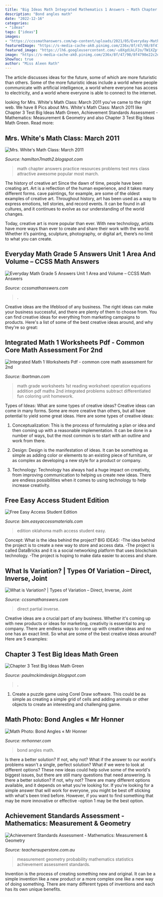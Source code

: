 ```yaml
---
title: "Big Ideas Math Integrated Mathematics 1 Answers ~ Math Chapter Answers Practice Resources Problems Test Mrs Class Attractive Awesome Popular Most March"
description: "Bond angles math"
date: "2022-12-16"
categories:
- "ideas"
tags: ["ideas"]
images:
- "https://ccssmathanswers.com/wp-content/uploads/2021/05/Everyday-Mathematics-Grade-5-Home-Link-1.2-Answers-1.png"
featuredImage: "https://s-media-cache-ak0.pinimg.com/236x/8f/47/98/8f4798e22c2d7f3965c5b0eb75219be2.jpg"
featured_image: "https://lh6.googleusercontent.com/-u8XgdikLF2o/TW1XZpfel-I/AAAAAAAAADM/Hwx6VoTOj8Q/s1600/Chapter+3+Practice+Test+B+pg2.jpg"
image: "https://s-media-cache-ak0.pinimg.com/236x/8f/47/98/8f4798e22c2d7f3965c5b0eb75219be2.jpg"
ShowToc: true
author: "Miss Aleen Rath"
---
```



The article discusses ideas for the future, some of which are more futuristic than others. Some of the more futuristic ideas include a world where people communicate with artificial intelligence, a world where everyone has access to electricity, and a world where everyone is able to connect to the internet.

	

		
looking for Mrs. White&#039;s Math Class: March 2011 you've came to the right web. We have 8 Pics about Mrs. White&#039;s Math Class: March 2011 like Chapter 3 Test Big Ideas Math Green, Achievement Standards Assessment - Mathematics: Measurement &amp; Geometry and also Chapter 3 Test Big Ideas Math Green. Read more:
		
    
## Mrs. White&#039;s Math Class: March 2011

<img loading=lazy src="https://lh6.googleusercontent.com/-u8XgdikLF2o/TW1XZpfel-I/AAAAAAAAADM/Hwx6VoTOj8Q/s1600/Chapter+3+Practice+Test+B+pg2.jpg" onerror="this.onerror=null;this.src='https://tse2.mm.bing.net/th?id=OIP.h5u2OPpuMuX-8mj0A8iS6gHaJo&amp;pid=15.1';" alt="Mrs. White&#039;s Math Class: March 2011">

_Source: hamilton7math2.blogspot.com_

>math chapter answers practice resources problems test mrs class attractive awesome popular most march. 

	

The history of creative art
Since the dawn of time, people have been creating art. Art is a reflection of the human experience, and it takes many different forms. cave paintings, for example, are some of the oldest examples of creative art.
Throughout history, art has been used as a way to express emotions, tell stories, and record events. It can be found in all cultures, and it continues to evolve as our understanding of the world changes.

 Today, creative art is more popular than ever. With new technology, artists have more ways than ever to create and share their work with the world. Whether it’s painting, sculpture, photography, or digital art, there’s no limit to what you can create.

    
## Everyday Math Grade 5 Answers Unit 1 Area And Volume – CCSS Math Answers

<img loading=lazy src="https://ccssmathanswers.com/wp-content/uploads/2021/05/Everyday-Mathematics-Grade-5-Home-Link-1.2-Answers-1.png" onerror="this.onerror=null;this.src='https://tse3.mm.bing.net/th?id=OIP.MfA40WeHai_fOzP7dNIkawHaD8&amp;pid=15.1';" alt="Everyday Math Grade 5 Answers Unit 1 Area and Volume – CCSS Math Answers">

_Source: ccssmathanswers.com_

>. 

	

Creative ideas are the lifeblood of any business. The right ideas can make your business successful, and there are plenty of them to choose from. You can find creative ideas for everything from marketing campaigns to products. Here's a list of some of the best creative ideas around, and why they're so great: 

    
## Integrated Math 1 Worksheets Pdf - Common Core Math Assessment For 2nd

<img loading=lazy src="https://s-media-cache-ak0.pinimg.com/236x/8f/47/98/8f4798e22c2d7f3965c5b0eb75219be2.jpg" onerror="this.onerror=null;this.src='https://tse4.mm.bing.net/th?id=OIP.D_aKPpJsGT65YL--utj7LwAAAA&amp;pid=15.1';" alt="Integrated Math 1 Worksheets Pdf - common core math assessment for 2nd">

_Source: lbartman.com_

>math grade worksheets 1st reading worksheet operation equations addition pdf maths 2nd integrated problems subtract differentiated fun coloring unit homework. 

	

Types of Ideas: What are some types of creative ideas?
Creative ideas can come in many forms. Some are more creative than others, but all have potential to yield some great ideas. Here are some types of creative ideas:
1. Conceptualization: This is the process of formulating a plan or idea and then coming up with a reasonable implementation. It can be done in a number of ways, but the most common is to start with an outline and work from there.

2. Design: Design is the manifestation of ideas. It can be something as simple as adding color or elements to an existing piece of furniture, or as complex as developing a new style for a product or company.

3. Technology: Technology has always had a huge impact on creativity, from improving communication to helping us create new ideas. There are endless possibilities when it comes to using technology to help increase creativity.


    
## Free Easy Access Student Edition

<img loading=lazy src="https://www.bigideasmath.com/uploads/images/home/ok2019_cover_images/ok_prealg_pe_cvr.jpg" onerror="this.onerror=null;this.src='https://tse3.mm.bing.net/th?id=OIP.4ma4LY2MaPOsueHzXNsY8AAAAA&amp;pid=15.1';" alt="Free Easy Access Student Edition">

_Source: bim.easyaccessmaterials.com_

>edition oklahoma math access student easy. 

	

Concept: What is the idea behind the project?
BIG IDEAS: 
-The idea behind the project is to create a new way to store and access data. 
-The project is called DataBricks and it is a social networking platform that uses blockchain technology. 
-The project is hoping to make data easier to access and share.

    
## What Is Variation? | Types Of Variation – Direct, Inverse, Joint

<img loading=lazy src="https://ccssmathanswers.com/wp-content/uploads/2021/02/What-is-Variation.png" onerror="this.onerror=null;this.src='https://tse1.mm.bing.net/th?id=OIP.Mh5noZVql0i0PjsBHe-yXQHaEK&amp;pid=15.1';" alt="What is Variation? | Types of Variation – Direct, Inverse, Joint">

_Source: ccssmathanswers.com_

>direct partial inverse. 

	

Creative ideas are a crucial part of any business. Whether it's coming up with new products or ideas for marketing, creativity is essential to any company. There are endless ways to come up with creative ideas and no one has an exact limit. So what are some of the best creative ideas around? Here are 5 examples: 

    
## Chapter 3 Test Big Ideas Math Green

<img loading=lazy src="https://lh6.googleusercontent.com/proxy/cjX5yKBeg2RUHE5Ns_1m7Ac5OGC2OainxE0zkiemDfibTf5JwUsocmw6j2A24ur1N_5vOHqmgiG0gzQ83mJgmgZITubwPKcxdA=w1200-h630-p-k-no-nu" onerror="this.onerror=null;this.src='https://tse3.mm.bing.net/th?id=OIP.wcqu-SPfTIr_5asehK2pFgHaGA&amp;pid=15.1';" alt="Chapter 3 Test Big Ideas Math Green">

_Source: paulmckimdesign.blogspot.com_

>. 

	

1. Create a puzzle game using Corel Draw software. This could be as simple as creating a simple grid of cells and adding animals or other objects to create an interesting and challenging game. 

    
## Math Photo: Bond Angles « Mr Honner

<img loading=lazy src="https://i0.wp.com/MrHonner.com/wp-content/uploads/2014/07/Bond-Angles.jpg" onerror="this.onerror=null;this.src='https://tse2.mm.bing.net/th?id=OIP.v8PUcQ_Gw1IFBgYSu21cjgHaJ4&amp;pid=15.1';" alt="Math Photo: Bond Angles « Mr Honner">

_Source: mrhonner.com_

>bond angles math. 

	

Is there a better solution? If not, why not?
What if the answer to our world's problems wasn't a single, perfect solution? What if we were to look at different options? These new ideas could help solve some of the world's biggest issues, but there are still many questions that need answering. Is there a better solution? If not, why not? There are many different options available, and it depends on what you're looking for. If you're looking for a simple answer that will work for everyone, you might be best off sticking with what's been tried before. However, if you want to find something that may be more innovative or effective -option 1 may be the best option.

    
## Achievement Standards Assessment - Mathematics: Measurement &amp; Geometry

<img loading=lazy src="https://www.teachersuperstore.com.au/assets/wp-content/uploads/2013/05/Achievement_Standards_Assessment-Mathematics-Measurement_Geometry_and_Statistics_Probability-Year_1-Sample_Pages-5.png" onerror="this.onerror=null;this.src='https://tse4.mm.bing.net/th?id=OIP.6KTXwdoC_Y-TuMX5MSjAMQHaKc&amp;pid=15.1';" alt="Achievement Standards Assessment - Mathematics: Measurement &amp; Geometry">

_Source: teachersuperstore.com.au_

>measurement geometry probability mathematics statistics achievement assessment standards. 

	

Invention is the process of creating something new and original. It can be a simple invention like a new product or a more complex one like a new way of doing something. There are many different types of inventions and each has its own unique benefits.

